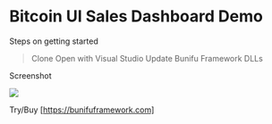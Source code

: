 # Bitcoin UI Sales Dashboard Demo

Steps on getting started
> Clone 
> Open with Visual Studio
> Update Bunifu Framework DLLs

Screenshot

![](https://github.com/bunifu-framework/Inspiration-Sales-UI-Dashboard/blob/master/sc4.PNG)

Try/Buy [https://bunifuframework.com]